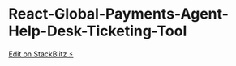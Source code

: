 # React-Global-Payments-Agent-Help-Desk-Ticketing-Tool

[Edit on StackBlitz ⚡️](https://stackblitz.com/edit/react-ts-9lqhc4)
